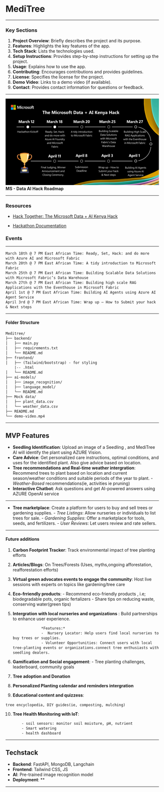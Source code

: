 # MediTree

---

### **Key Sections**
1. **Project Overview**: Briefly describes the project and its purpose.
2. **Features**: Highlights the key features of the app.
3. **Tech Stack**: Lists the technologies used.
4. **Setup Instructions**: Provides step-by-step instructions for setting up the project.
5. **Usage**: Explains how to use the app.
6. **Contributing**: Encourages contributions and provides guidelines.
7. **License**: Specifies the license for the project.
8. **Demo Video**: Links to a demo video (if available).
9. **Contact**: Provides contact information for questions or feedback.

---

![alt text](Microsoft-Data-AI-Hackathon-Timeline-1024x576.png)
**MS - Data AI Hack Roadmap**

---

### Resources

- [Hack Together: The Microsoft Data + AI Kenya Hack](https://blog.fabric.microsoft.com/en/blog/hack-together-the-microsoft-data-ai-kenya-hack?ft=All)

- [Hackathon Documentation](https://microsoft.github.io/Data-AI-Kenya-Hack/)


### Events
-----
```
March 18th @ 7 PM East African Time: Ready, Set, Hack: and do more with Azure AI and Microsoft Fabric
March 20th @ 7 PM East African Time: A tidy introduction to Microsoft Fabric
March 25th @ 7 PM East African Time: Building Scalable Data Solutions with Microsoft Fabric’s Data Warehouse
March 27th @ 7 PM East African Time: Building high scale RAG Applications with the Eventhouse in Microsoft Fabric
April 1st @ 7 PM East African Time: Building AI Agents using Azure AI Agent Service
April 3rd @ 7 PM East African Time: Wrap up – How to Submit your hack & Next steps
```
-----

#### Folder Structure
```
Meditree/
├── backend/
│   ├── main.py
│   ├── requirements.txt
│   └── README.md
├── frontend/
│   ├── (Tailwind/bootstrap) - for styling
    |-- .html
│   └── README.md
├── ai-models/
│   ├── image_recognition/
│   ├── language_model/
│   └── README.md
├── Mock data/
│   ├── plant_data.csv
│   └── weather_data.csv
├── README.md
└── demo-video.mp4
```

---

## MVP Features

- **Seedling Identification**: Upload an image of a Seedling , and MediTree AI will identify the plant using AZURE Vision.
- **Care Advice**: Get personalized care instructions, optimal conditions, and uses for the identified plant. Also give advice based on location.
- **Tree recommendations and Real-time weather intergration**: Recommend trees to plant based on location and current season/weather conditions and suitable periods of the year to plant.
                - _Weather-Based_ recommendations(ie, activities ie pruning)
- **Interactive Chatbot**: Ask questions and get AI-powered answers using AZURE OpenAI service

---
- **Tree marketplace**:  Create a platform for users to buy and sell trees or gardening supplies.
                - _Tree Listings_: Allow nurseries or individuals to list trees for sale.
                - _Gardening Supplies_: Offer a marketplace for tools, seeds, and fertilizers.
                - _User Reviews_: Let users review and rate sellers.

---
#### Future additions

1. **Carbon Footprint Tracker**: Track environmental impact of tree planting efforts
2. **Articles/Blogs**: On Trees/Forests (Uses, myths,ongoing afforestation, reafforestation efforts)
3. **Virtual green advocates events to engage the community**: Host live sessions with experts on topics like gardening/tree care
4. **Eco-frriendly products**:
        - Recommend eco-friendly products , i.e; biodegradable pots, organic fertalizers
        - Share tips on reducing waste, conserving water(green tips)
5. **Intergration with local nurseries and organizations** : 
                Build partnerships to enhance user experience.
    
                    *Features:*
                    -  Nursery Locator: Help users find local nurseries to buy trees or supplies.
                    - Volunteer Opportunities: Connect users with local tree-planting events or organizations.connect tree enthusiasts with seedling dealers.
6. **Gamification and Social engagement**: 
        - Tree planting challenges, leaderboard, community goals
7. **Tree adoption and Donation**
8. **Personalized Planting calendar and reminders intergration**
9. **Educational content and quizzess**: 

`tree encyclopedia, DIY guides(ie, composting, mulching)`

10. **Tree Health Monitoring with IoT**:

            - soil sensors: monitor soil moisture, pH, nutrient
            - Smart watering
            - health dashboard


----

## Techstack
- **Backend**: FastAPI, MongoDB, Langchain
- **Frontend**: Tailwind CSS, JS
- **AI**: Pre-trained image recognition model
- **Deployment**: **

-----


